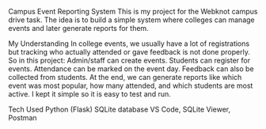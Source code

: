Campus Event Reporting System
This is my project for the Webknot campus drive task.
The idea is to build a simple system where colleges can manage events and later generate reports for them.

My Understanding
In college events, we usually have a lot of registrations but tracking who actually attended or gave feedback is not done properly.
So in this project:
Admin/staff can create events.
Students can register for events.
Attendance can be marked on the event day.
Feedback can also be collected from students.
At the end, we can generate reports like which event was most popular, how many attended, and which students are most active.
I kept it simple so it is easy to test and run.

Tech Used
Python (Flask)
SQLite database
VS Code, SQLite Viewer, Postman
